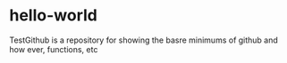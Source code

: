 # hello-world
TestGithub is a repository for showing the basre minimums of github and how ever, functions, etc
